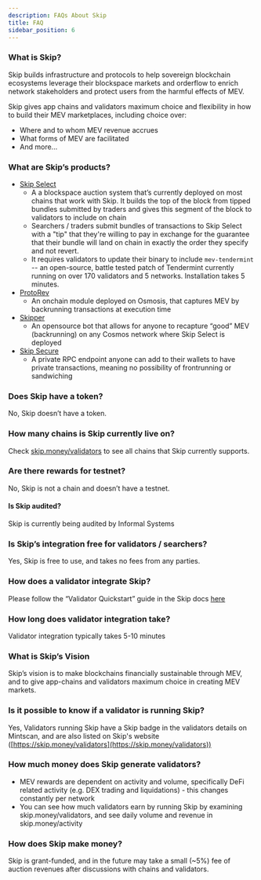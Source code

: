 ```yaml
---
description: FAQs About Skip
title: FAQ
sidebar_position: 6
---
```


### What is Skip?

Skip builds infrastructure and protocols to help sovereign blockchain ecosystems leverage their blockspace markets and orderflow to enrich network stakeholders and protect users from the harmful effects of MEV.

Skip gives app chains and validators maximum choice and flexibility in how to build their MEV marketplaces, including choice over:

- Where and to whom MEV revenue accrues
- What forms of MEV are facilitated
- And more...

### What are Skip’s products?

- [Skip Select](0-intro.md)
  - A a blockspace auction system that’s currently deployed on most chains that work with Skip. It builds the top of the block from tipped bundles submitted by traders and gives this segment of the block to validators to include on chain
  - Searchers / traders submit bundles of transactions to Skip Select with a "tip" that they're willing to pay in exchange for the guarantee that their bundle will land on chain in exactly the order they specify and not revert.
  - It requires validators to update their binary to include `mev-tendermint` -- an open-source, battle tested patch of Tendermint currently running on over 170 validators and 5 networks. Installation takes 5 minutes.
- [ProtoRev](https://github.com/osmosis-labs/osmosis/tree/main/x/protorev)
  - An onchain module deployed on Osmosis, that captures MEV by backrunning transactions at execution time
- [Skipper](https://github.com/skip-mev/skipper)
  - An opensource bot that allows for anyone to recapture “good” MEV (backrunning) on any Cosmos network where Skip Select is deployed
- [Skip Secure](5-skip-secure.md)
  - A private RPC endpoint anyone can add to their wallets to have private transactions, meaning no possibility of frontrunning or sandwiching

### Does Skip have a token?

No, Skip doesn’t have a token.

### How many chains is Skip currently live on?

Check [skip.money/validators](http://skip.money/validators) to see all chains that Skip currently supports.

### Are there rewards for testnet?

No, Skip is not a chain and doesn’t have a testnet.

#### Is Skip audited?

Skip is currently being audited by Informal Systems

### Is Skip’s integration free for validators / searchers?

Yes, Skip is free to use, and takes no fees from any parties.

### How does a validator integrate Skip?

Please follow the “Validator Quickstart” guide in the Skip docs [here](./validator/0-quickstart.md)

### How long does validator integration take?

Validator integration typically takes 5-10 minutes

### What is Skip’s Vision

Skip’s vision is to make blockchains financially sustainable through MEV, and to give app-chains and validators maximum choice in creating MEV markets.

### Is it possible to know if a validator is running Skip?

Yes, Validators running Skip have a Skip badge in the validators details on Mintscan, and are also listed on Skip's website ([https://skip.money/validators](https://skip.money/validators))

### How much money does Skip generate validators?

- MEV rewards are dependent on activity and volume, specifically DeFi related activity (e.g. DEX trading and liquidations) - this changes constantly per network
- You can see how much validators earn by running Skip by examining skip.money/validators, and see daily volume and revenue in skip.money/activity

### How does Skip make money?

Skip is grant-funded, and in the future may take a small (~5%) fee of auction revenues after discussions with chains and validators.
